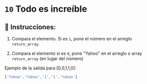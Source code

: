 # `10` Todo es increíble

## 📝 Instrucciones:

1. Compara el elemento. Si es `1`, pone el número en el arreglo `return_array`.

2. Compara el elemento si es `0`, pone "Yahoo" en el arreglo o array `return_array` (en lugar del número)

Ejemplo de la salida para [0,0,1,1,0]:

```js
['Yahoo','Yahoo','1','1','Yahoo']
```